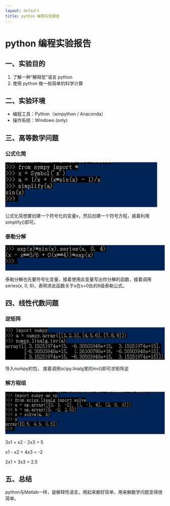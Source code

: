 ```yaml
---
layout: default
title: python 编程实验报告
---
```


# python 编程实验报告

## 一、实验目的
1. 了解一种“解释型”语言 python
2. 使用 python 做一些简单的科学计算

## 二、实验环境
* 编程工具：Python（winpython / Anaconda）
* 操作系统：Windows (only)

## 三、高等数学问题
### 公式化简
![](./images/公式化简.png)

公式化简想要创建一个符号化的变量x，然后创建一个符号方程，接着利用simplify()即可。

### 泰勒分解
![](./images/泰勒分解.png)

泰勒分解也先要符号化变量，接着使用此变量写出你分解的函数，接着调用series(x, 0, 6)，表明求此函数关于x在x=0处的6级泰勒公式。

## 四、线性代数问题
### 逆矩阵
![](./images/矩阵求逆.png)

导入numpy的包， 接着调用scipy.linalg里的inv()即可求矩阵逆

### 解方程组
![](./images/解方程组.png)

3x1 + x2 - 2x3 = 5

x1 - x2 + 4x3 = -2

2x1 + 3x3 = 2.5

## 五、总结
python与Matlab一样，是解释性语言，用起来都好简单，用来解数学问题变得很简单。